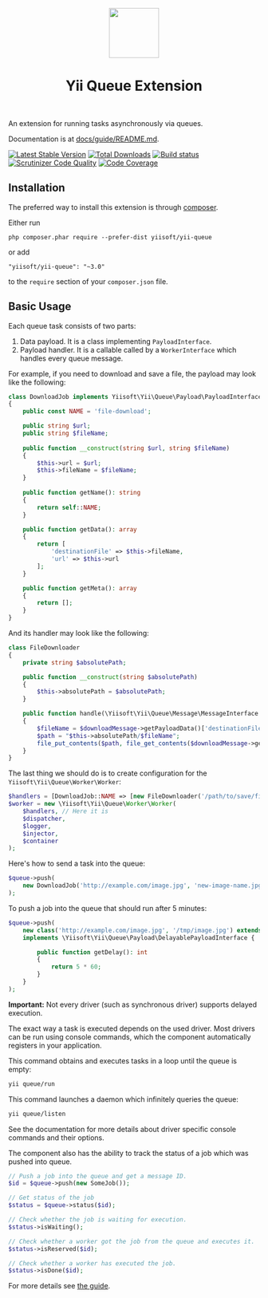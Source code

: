 <p align="center">
    <a href="https://github.com/yiisoft" target="_blank">
        <img src="https://avatars0.githubusercontent.com/u/993323" height="100px">
    </a>
    <h1 align="center">Yii Queue Extension</h1>
    <br>
</p>

An extension for running tasks asynchronously via queues.

Documentation is at [docs/guide/README.md](docs/guide/README.md).

[![Latest Stable Version](https://poser.pugx.org/yiisoft/yii-queue/v/stable.svg)](https://packagist.org/packages/yiisoft/yii-queue)
[![Total Downloads](https://poser.pugx.org/yiisoft/yii-queue/downloads.svg)](https://packagist.org/packages/yiisoft/yii-queue)
[![Build status](https://github.com/yiisoft/yii-queue/workflows/build/badge.svg)](https://github.com/yiisoft/yii-queue/actions)
[![Scrutinizer Code Quality](https://scrutinizer-ci.com/g/yiisoft/yii-queue/badges/quality-score.png?b=master)](https://scrutinizer-ci.com/g/yiisoft/yii-queue/?branch=master)
[![Code Coverage](https://scrutinizer-ci.com/g/yiisoft/yii-queue/badges/coverage.png?b=master)](https://scrutinizer-ci.com/g/yiisoft/yii-queue/?branch=master)

Installation
------------

The preferred way to install this extension is through [composer](http://getcomposer.org/download/).

Either run

```
php composer.phar require --prefer-dist yiisoft/yii-queue
```

or add

```
"yiisoft/yii-queue": "~3.0"
```

to the `require` section of your `composer.json` file.

Basic Usage
-----------

Each queue task consists of two parts:
1. Data payload. It is a class implementing `PayloadInterface`.
2. Payload handler. It is a callable called by a `WorkerInterface` which handles every queue message.

For example, if you need to download and save a file, the payload may look like the following:

```php
class DownloadJob implements Yiisoft\Yii\Queue\Payload\PayloadInterface
{
    public const NAME = 'file-download';

    public string $url;
    public string $fileName;
    
    public function __construct(string $url, string $fileName)
    {
        $this->url = $url;
        $this->fileName = $fileName;
    }
    
    public function getName(): string
    {
        return self::NAME;
    }

    public function getData(): array
    {
        return [
            'destinationFile' => $this->fileName,
            'url' => $this->url
        ];
    }

    public function getMeta(): array
    {
        return [];
    }
}
```

And its handler may look like the following:

```php
class FileDownloader
{
    private string $absolutePath;

    public function __construct(string $absolutePath) 
    {
        $this->absolutePath = $absolutePath;
    }

    public function handle(\Yiisoft\Yii\Queue\Message\MessageInterface $downloadMessage): void
    {
        $fileName = $downloadMessage->getPayloadData()['destinationFile'];
        $path = "$this->absolutePath/$fileName"; 
        file_put_contents($path, file_get_contents($downloadMessage->getPayloadData()['url']));
    }
}
```

The last thing we should do is to create configuration for the `Yiisoft\Yii\Queue\Worker\Worker`:
```php
$handlers = [DownloadJob::NAME => [new FileDownloader('/path/to/save/files'), 'handle']];
$worker = new \Yiisoft\Yii\Queue\Worker\Worker(
    $handlers, // Here it is
    $dispatcher,
    $logger,
    $injector,
    $container
);
```

Here's how to send a task into the queue:

```php
$queue->push(
    new DownloadJob('http://example.com/image.jpg', 'new-image-name.jpg')
);
```





To push a job into the queue that should run after 5 minutes:

```php
$queue->push(
    new class('http://example.com/image.jpg', '/tmp/image.jpg') extends DownloadJob 
    implements \Yiisoft\Yii\Queue\Payload\DelayablePayloadInterface {

        public function getDelay(): int
        {
            return 5 * 60;
        }
    }
);
```

**Important:** Not every driver (such as synchronous driver) supports delayed execution.

The exact way a task is executed depends on the used driver. Most drivers can be run using
console commands, which the component automatically registers in your application.

This command obtains and executes tasks in a loop until the queue is empty:

```sh
yii queue/run
```

This command launches a daemon which infinitely queries the queue:

```sh
yii queue/listen
```

See the documentation for more details about driver specific console commands and their options.

The component also has the ability to track the status of a job which was pushed into queue.

```php
// Push a job into the queue and get a message ID.
$id = $queue->push(new SomeJob());

// Get status of the job
$status = $queue->status($id);

// Check whether the job is waiting for execution.
$status->isWaiting();

// Check whether a worker got the job from the queue and executes it.
$status->isReserved($id);

// Check whether a worker has executed the job.
$status->isDone($id);
```

For more details see [the guide](docs/guide/README.md).
